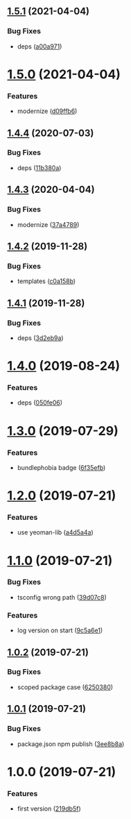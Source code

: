 ## [1.5.1](https://github.com/NaturalCycles/generator-nodejs-lib/compare/v1.5.0...v1.5.1) (2021-04-04)


### Bug Fixes

* deps ([a00a971](https://github.com/NaturalCycles/generator-nodejs-lib/commit/a00a9718f52f11d4c80bd8e96d0b659749047263))

# [1.5.0](https://github.com/NaturalCycles/generator-nodejs-lib/compare/v1.4.4...v1.5.0) (2021-04-04)


### Features

* modernize ([d09ffb6](https://github.com/NaturalCycles/generator-nodejs-lib/commit/d09ffb6c9ff62fd52c9237c8ead9d92446d3567e))

## [1.4.4](https://github.com/NaturalCycles/generator-nodejs-lib/compare/v1.4.3...v1.4.4) (2020-07-03)


### Bug Fixes

* deps ([11b380a](https://github.com/NaturalCycles/generator-nodejs-lib/commit/11b380ad9d98ab309d4471b4fe9ee5fefa2e7c40))

## [1.4.3](https://github.com/NaturalCycles/generator-nodejs-lib/compare/v1.4.2...v1.4.3) (2020-04-04)


### Bug Fixes

* modernize ([37a4789](https://github.com/NaturalCycles/generator-nodejs-lib/commit/37a4789e62dc286955a601da86a141acca47b7e1))

## [1.4.2](https://github.com/NaturalCycles/generator-nodejs-lib/compare/v1.4.1...v1.4.2) (2019-11-28)


### Bug Fixes

* templates ([c0a158b](https://github.com/NaturalCycles/generator-nodejs-lib/commit/c0a158bf92b620b1b2b60c1edbfa974145cc8800))

## [1.4.1](https://github.com/NaturalCycles/generator-nodejs-lib/compare/v1.4.0...v1.4.1) (2019-11-28)


### Bug Fixes

* deps ([3d2eb9a](https://github.com/NaturalCycles/generator-nodejs-lib/commit/3d2eb9adca32ddc74be52d6302c1a1333f8de536))

# [1.4.0](https://github.com/NaturalCycles/generator-nodejs-lib/compare/v1.3.0...v1.4.0) (2019-08-24)


### Features

* deps ([050fe06](https://github.com/NaturalCycles/generator-nodejs-lib/commit/050fe06))

# [1.3.0](https://github.com/NaturalCycles/generator-nodejs-lib/compare/v1.2.0...v1.3.0) (2019-07-29)


### Features

* bundlephobia badge ([6f35efb](https://github.com/NaturalCycles/generator-nodejs-lib/commit/6f35efb))

# [1.2.0](https://github.com/NaturalCycles/generator-nodejs-lib/compare/v1.1.0...v1.2.0) (2019-07-21)


### Features

* use yeoman-lib ([a4d5a4a](https://github.com/NaturalCycles/generator-nodejs-lib/commit/a4d5a4a))

# [1.1.0](https://github.com/NaturalCycles/generator-nodejs-lib/compare/v1.0.2...v1.1.0) (2019-07-21)


### Bug Fixes

* tsconfig wrong path ([39d07c8](https://github.com/NaturalCycles/generator-nodejs-lib/commit/39d07c8))


### Features

* log version on start ([9c5a6e1](https://github.com/NaturalCycles/generator-nodejs-lib/commit/9c5a6e1))

## [1.0.2](https://github.com/NaturalCycles/generator-nodejs-lib/compare/v1.0.1...v1.0.2) (2019-07-21)


### Bug Fixes

* scoped package case ([6250380](https://github.com/NaturalCycles/generator-nodejs-lib/commit/6250380))

## [1.0.1](https://github.com/NaturalCycles/generator-nodejs-lib/compare/v1.0.0...v1.0.1) (2019-07-21)


### Bug Fixes

* package.json npm publish ([3ee8b8a](https://github.com/NaturalCycles/generator-nodejs-lib/commit/3ee8b8a))

# 1.0.0 (2019-07-21)


### Features

* first version ([219db5f](https://github.com/NaturalCycles/generator-nodejs-lib/commit/219db5f))
